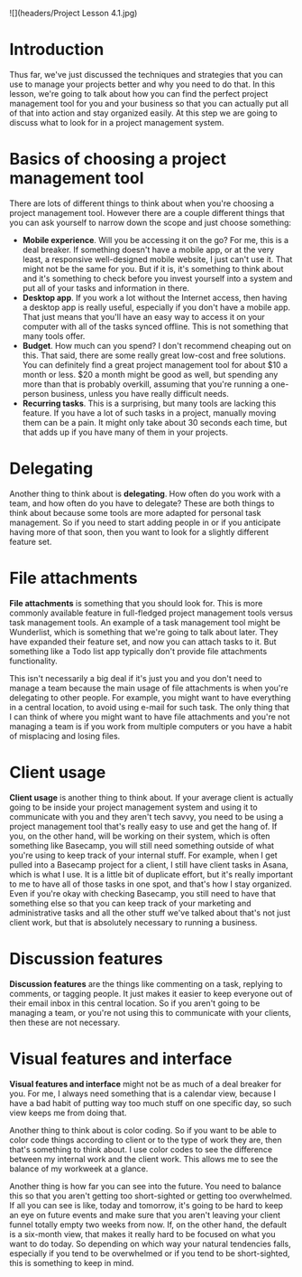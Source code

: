 ![](headers/Project Lesson 4.1.jpg)
# Introduction

Thus far, we've just discussed the techniques and strategies that you can use to manage your projects better and why you need to do that. In this lesson, we're going to talk about how you can find the perfect project management tool for you and your business so that you can actually put all of that into action and stay organized easily. At this step we are going to discuss what to look for in a project management system.

# Basics of choosing a project management tool

There are lots of different things to think about when you're choosing a project management tool. However there are a couple different things that you can ask yourself to narrow down the scope and just choose something:

* **Mobile experience**. Will you be accessing it on the go? For me, this is a deal breaker. If something doesn't have a mobile app, or at the very least, a responsive well-designed mobile website, I just can't use it. That might not be the same for you. But if it is, it's something to think about and it's something to check before you invest yourself into a system and put all of your tasks and information in there.
* **Desktop app**. If you work a lot without the Internet access, then having a desktop app is really useful, especially if you don't have a mobile app. That just means that you'll have an easy way to access it on your computer with all of the tasks synced offline. This is not something that many tools offer.
* **Budget**. How much can you spend? I don't recommend cheaping out on this. That said, there are some  really great low-cost and free solutions. You can definitely find a great project management tool for  about $10 a month or less. $20 a month might be good as well, but spending any more than that is probably overkill, assuming that you're running a one-person business, unless you have really difficult needs.
* **Recurring tasks**. This is a surprising, but many tools are lacking this feature. If you have a lot of such tasks in a project, manually moving them can be a pain. It might only take about 30 seconds each time, but that adds up if you have many of them in your projects.

# Delegating

Another thing to think about is **delegating**. How often do you work with a team, and how often do you have to delegate? These are both things to think about because some tools are more adapted for personal task management. So if you need to start adding people in or if you anticipate having more of that soon, then you want to look for a slightly different feature set.

# File attachments

**File attachments** is something that you should look for. This is more commonly available feature in full-fledged project management tools versus task management tools. An example of a task management tool might be Wunderlist, which is something that we're going to talk about later. They have expanded their feature set, and now you can attach tasks to it. But something like a Todo list app typically don't provide file attachments functionality.

This isn't necessarily a big deal if it's just you and you don't need to manage a team because the main usage of file attachments is when you're delegating to other people. For example, you might want to have everything in a central location, to avoid using e-mail for such task. The only thing that I can think of where you might want to have file attachments and you're not managing a team is if you work from multiple computers or you have a habit of misplacing and losing files.

# Client usage

**Client usage** is another thing to think about. If your average client is actually going to be inside your project management system and using it to communicate with you and they aren't tech savvy, you need to be using a project management tool that's really easy to use and get the hang of. If you, on the other hand, will be working on their system, which is often something like Basecamp, you will still need something outside of what you're using to keep track of your internal stuff. For example, when I get pulled into a Basecamp project for a client, I still have client tasks in Asana, which is what I use. It is a little bit of duplicate effort, but it's really important to me to have all of those tasks in one spot, and that's how I stay organized. Even if you're okay with checking Basecamp, you still need to have that something else so that you can keep track of your marketing and administrative tasks and all the other stuff we've talked about that's not just client work, but that is absolutely necessary to running a business.

# Discussion features

**Discussion features** are the things like commenting on a task, replying to comments, or tagging people. It just makes it easier to keep everyone out of their email inbox in this central location. So if you aren't going to be managing a team, or you're not using this to communicate with your clients, then these are not necessary.

# Visual features and interface

**Visual features and interface** might not be as much of a deal breaker for you. For me, I always need something that is a calendar view, because I have a bad habit of putting way too much stuff on one specific day, so such view keeps me from doing that.

Another thing to think about is color coding. So if you want to be able to color code things according to client or to the type of work they are, then that's something to think about. I use color codes to see the difference between my internal work and the client work. This allows me to see the balance of my workweek at a glance.

Another thing is how far you can see into the future. You need to balance this so that you aren't getting too short-sighted or getting too overwhelmed. If all you can see is like, today and tomorrow, it's going to be hard to keep an eye on future events and make sure that you aren't leaving your client funnel totally empty two weeks from now. If, on the other hand, the default is a six-month view, that makes it really hard to be focused on what you want to do today. So depending on which way your natural tendencies falls, especially if you tend to be overwhelmed or if you tend to be short-sighted, this is something to keep in mind.